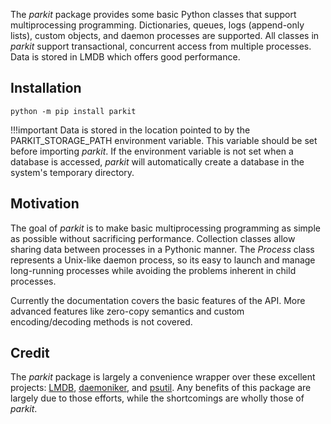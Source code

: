 The *parkit* package provides some basic Python classes that support multiprocessing programming. Dictionaries, queues, logs (append-only lists), custom objects, and daemon processes are supported. All classes in *parkit* support transactional, concurrent access from multiple processes. Data is stored in LMDB which offers good performance.

## Installation

```
python -m pip install parkit
```

!!!important
    Data is stored in the location pointed to by the PARKIT_STORAGE_PATH environment variable. This variable should be set before importing *parkit*. If the environment variable is not set when a database is accessed, *parkit* will automatically create a database in the system's temporary directory.

## Motivation

The goal of *parkit* is to make basic multiprocessing programming as simple as possible without sacrificing performance. Collection classes allow sharing data between processes in a Pythonic manner. The *Process* class represents a Unix-like daemon process, so its easy to launch and manage long-running processes while avoiding the problems inherent in child processes.

Currently the documentation covers the basic features of the API. More advanced features like zero-copy semantics and custom
encoding/decoding methods is not covered.

## Credit

The *parkit* package is largely a convenience wrapper over these excellent projects: [LMDB](http://www.lmdb.tech/doc/), [daemoniker](https://daemoniker.readthedocs.io/en/latest/), and [psutil](https://github.com/giampaolo/psutil). Any benefits of this package are largely due to those efforts, while the shortcomings are wholly those of *parkit*.
